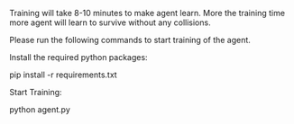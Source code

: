Training will take 8-10 minutes to make agent learn.
More the training time more agent will learn to survive without any collisions.

Please run the following commands to start training of the agent.

Install the required python packages:

pip install -r requirements.txt

Start Training:

python agent.py 